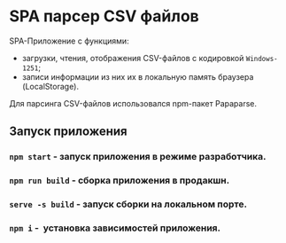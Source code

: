 # SPA парсер CSV файлов

SPA-Приложение с функциями:

- загрузки, чтения, отображения CSV-файлов с кодировкой `Windows-1251`;
- записи информации из них их в локальную память браузера (LocalStorage).

Для парсинга CSV-файлов использовался npm-пакет Papaparse.

## Запуск приложения

### `npm start` - запуск приложения в режиме разработчика.

### `npm run build` - сборка приложения в продакшн.

### `serve -s build` - запуск сборки на локальном порте.

### `npm i` -  установка зависимостей приложения.
